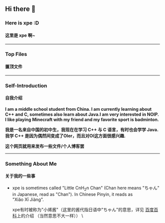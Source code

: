 ## Hi there 👋
<!--
**xpe-online/xpe-online** is a ✨ _special_ ✨ repository because its `README.md` (this file) appears on your GitHub profile.

Here are some ideas to get you started:

- 🔭 I’m currently working on ...
- 🌱 I’m currently learning ...
- 👯 I’m looking to collaborate on ...
- 🤔 I’m looking for help with ...
- 💬 Ask me about ...
- 📫 How to reach me: ...
- 😄 Pronouns: ...
- ⚡ Fun fact: ...
-->
### **Here is xpe :D**
#### **这里是 xpe 啊~**

----------------------------------------------------

### Top Files
#### 置顶文件

----------------------------------------------------

### Self-Introduction
#### 自我介绍

**I am a middle school student from China. I am currently learning about C++ and C, sometimes also learn about Java.I am very interested in NOIP.**
**I like playing Minecraft with my friend and my favorite sport is badminton.**

**我是一名来自中国的初中生，我现在在学习 C++ 与 C 语言，有时也会学学 Java. 我学 C++ 是因为偶然间变成了OIer，而且对OI这方面很感兴趣.**

**这个网页就用来发布一些文件/个人博客罢**


----------------------------------------------------

### Something About Me
#### 关于我的一些事
- xpe is sometimes called "Little CnH<sub>2</sub>n Chan" (Chan here means "ちゃん" in Japanese, read as "Chan"). In Chinese Pinyin, it reads as\
  "Xiǎo Xī Jiàng".
  
  xpe有时被称为"小烯酱"（这里的酱代指日语中"ちゃん"的意思，详见 [百度百科](https://baike.baidu.com/item/%E9%85%B1/18052177)上的介绍 （当然意思不大一样）） \
